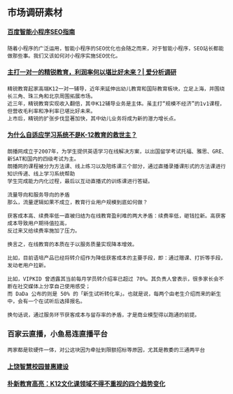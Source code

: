 ## 市场调研素材

#### [百度智能小程序SEO指南](https://www.wzfw8.com/seo/242.html)
```
随着小程序的广泛运用，智能小程序的SEO优化也会随之而来，对于智能小程序，SEO站长都能做那些事。我们又该如何对小程序实施SEO优化。
```


#### [主打一对一的精锐教育，利润率何以堪比好未来？| 爱分析调研](http://ifenxi.com/archives/3067)
```
精锐教育起家高端K12一对一辅导，近年来延伸出幼儿教育和国际教育板块，立足上海，并围绕长三角、珠三角和北京周围拓展市场。
近三年，精锐教育实现收入翻倍，其中K12辅导业务是主体。虽主打“规模不经济”的1v1课程，但营收毛利率和净利率已堪比好未来。
上市后，精锐的扩张步伐显著加快，其中幼儿业务将成为新的潜力增长点。
```
#### [为什么自适应学习系统不是K-12教育的救世主？](https://www.jiemodui.com/N/52463.html)


```
朗播网成立于2007年，为学生提供英语学习在线解决方案，以出国留学考试托福、雅思、GRE、新SAT和国内的四级考试为主。
朗播网的课程被分为方法课、线上练习以及陪练课三个部分，通过直播录播课形式的方法课进行知识传递、线上学习系统帮助
学生完成能力内化过程，最后以互动直播式的训练课进行答疑。

```

```
流量导向和服务导向的矛盾
那么，流量逻辑如果不成立，教育行业用户规模到底如何做？ 

获客成本高、续费率低一直被归结为在线教育盈利难的两大矛盾：续费率低，砸钱拉新。高获客成本导致用户期待值拉高，
反过来又给续费率施加了压力。

换言之，在线教育的本质在于以服务质量实现降本增效。 

比如，目前语培产品已经将转介绍作为降低获客成本的主要手段，即：通过赠课、打折等手段，发动老用户拉新。

比如，VIPKID 曾透露其当前每月学员转介绍率已超过 70%。其负责人曾表示，很多家长会不断在社交媒体上分享自己使用感受；
而 DaDa 公布的则是 50% 的「新生试听转化率」。也就是说，每两个由老生介绍而来的新生中，会有一个在试听后选择报名。 

换句话说，通过服务环节获客成本与留存率的矛盾，才是商业模型得以跑通的前提。
```

### 百家云直播，小鱼易连直播平台
```
两家都是软硬件一体，对公这块因为牵扯到限额招标等原因，尤其是教委的三通两平台
```

#### [上饶智慧校园普惠建设](https://plus.tencent.com/detailnews/980)
#### [朴新教育高亮：K12文化课领域不得不重视的四个趋势变化](https://www.jiemodui.com/N/111244.html?from=A_111161)